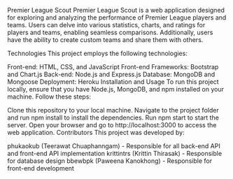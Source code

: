 Premier League Scout
Premier League Scout is a web application designed for exploring and analyzing the performance of Premier League players and teams. Users can delve into various statistics, charts, and ratings for players and teams, enabling seamless comparisons. Additionally, users have the ability to create custom teams and share them with others.

Technologies
This project employs the following technologies:

Front-end: HTML, CSS, and JavaScript
Front-end Frameworks: Bootstrap and Chart.js
Back-end: Node.js and Express.js
Database: MongoDB and Mongoose
Deployment: Heroku
Installation and Usage
To run this project locally, ensure that you have Node.js, MongoDB, and npm installed on your machine. Follow these steps:

Clone this repository to your local machine.
Navigate to the project folder and run npm install to install the dependencies.
Run npm start to start the server.
Open your browser and go to http://localhost:3000 to access the web application.
Contributors
This project was developed by:

phukaokub (Teerawat Chuaphanngam) - Responsible for all back-end API and front-end API implementation
krittintrs (Krittin Thirasak) - Responsible for database design
bbewbpk (Paweena Kanokhong) - Responsible for front-end development





